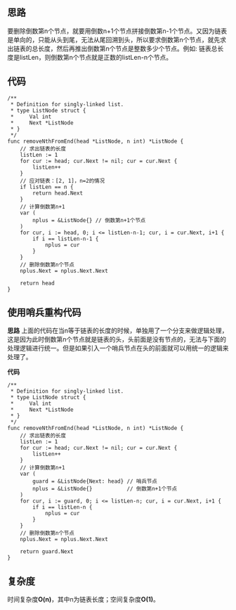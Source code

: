 ## 思路
要删除倒数第n个节点，就要用倒数n+1个节点拼接倒数第n-1个节点。又因为链表是单向的，只能从头到尾，无法从尾回溯到头，所以要求倒数第n个节点，就先求出链表的总长度，然后再推出倒数第n个节点是整数多少个节点。例如: 链表总长度是listLen，则倒数第n个节点就是正数的listLen-n个节点。

## 代码
```golang
/**
 * Definition for singly-linked list.
 * type ListNode struct {
 *     Val int
 *     Next *ListNode
 * }
 */
func removeNthFromEnd(head *ListNode, n int) *ListNode {
	// 求出链表的长度
	listLen := 1
	for cur := head; cur.Next != nil; cur = cur.Next {
		listLen++
	}
	// 应对链表：[2, 1]，n=2的情况
	if listLen == n {
		return head.Next
	}
	// 计算倒数第n+1
	var (
		nplus = &ListNode{} // 倒数第n+1个节点
	)
	for cur, i := head, 0; i <= listLen-n-1; cur, i = cur.Next, i+1 {
		if i == listLen-n-1 {
			nplus = cur
		}
	}
	// 删除倒数第n个节点
	nplus.Next = nplus.Next.Next

	return head
}
```

## 使用哨兵重构代码

**思路**
上面的代码在当n等于链表的长度的时候，单独用了一个分支来做逻辑处理，这是因为此时倒数第n个节点就是链表的头，头前面是没有节点的，无法与下面的处理逻辑进行统一。但是如果引入一个哨兵节点在头的前面就可以用统一的逻辑来处理了。

**代码**
```golang
/**
 * Definition for singly-linked list.
 * type ListNode struct {
 *     Val int
 *     Next *ListNode
 * }
 */
func removeNthFromEnd(head *ListNode, n int) *ListNode {
	// 求出链表的长度
	listLen := 1
	for cur := head; cur.Next != nil; cur = cur.Next {
		listLen++
	}
	// 计算倒数第n+1
	var (
		guard = &ListNode{Next: head} // 哨兵节点
		nplus = &ListNode{}           // 倒数第n+1个节点
	)
	for cur, i := guard, 0; i <= listLen-n; cur, i = cur.Next, i+1 {
		if i == listLen-n {
			nplus = cur
		}
	}
	// 删除倒数第n个节点
	nplus.Next = nplus.Next.Next

	return guard.Next
}
```


## 复杂度
时间复杂度**O(n)**，其中n为链表长度；空间复杂度**O(1)**。